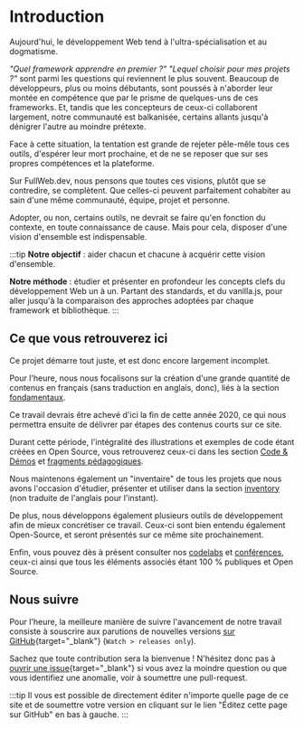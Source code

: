 # Introduction

Aujourd'hui, le développement Web tend à l'ultra-spécialisation et au dogmatisme.

_"Quel framework apprendre en premier ?" "Lequel choisir pour mes projets ?"_ sont parmi les questions qui reviennent le plus souvent. Beaucoup de développeurs, plus ou moins débutants, sont poussés à n'aborder leur montée en compétence que par le prisme de quelques-uns de ces frameworks. Et, tandis que les concepteurs de ceux-ci collaborent largement, notre communauté est balkanisée, certains allants jusqu'à dénigrer l'autre au moindre prétexte.

Face à cette situation, la tentation est grande de rejeter pêle-mêle tous ces outils, d'espérer leur mort prochaine, et de ne se reposer que sur ses propres compétences et la plateforme.

Sur FullWeb.dev, nous pensons que toutes ces visions, plutôt que se contredire, se complètent. Que celles-ci peuvent parfaitement cohabiter au sain d'une même communauté, équipe, projet et personne.

Adopter, ou non, certains outils, ne devrait se faire qu'en fonction du contexte, en toute connaissance de cause. Mais pour cela, disposer d'une vision d'ensemble est indispensable.

:::tip
**Notre objectif** : aider chacun et chacune à acquérir cette vision d'ensemble.

**Notre méthode** : étudier et présenter en profondeur les concepts clefs du développement Web un à un. Partant des standards, et du vanilla.js, pour aller jusqu'à la comparaison des approches adoptées par chaque framework et bibliothèque.
:::

## Ce que vous retrouverez ici

Ce projet démarre tout juste, et est donc encore largement incomplet.

Pour l'heure, nous nous focalisons sur la création d'une grande quantité de contenus en français (sans traduction en anglais, donc), liés à la section [fondamentaux](/02-fundamentals/).

Ce travail devrais être achevé d'ici la fin de cette année 2020, ce qui nous permettra ensuite de délivrer par étapes des contenus courts sur ce site.

Durant cette période, l'intégralité des illustrations et exemples de code étant créées en Open Source, vous retrouverez ceux-ci dans les section [Code & Démos](/02-fundamentals/01-code-samples/) et [fragments pédagogiques](/02-fundamentals/02-materials/).

Nous maintenons également un "inventaire" de tous les projets que nous avons l'occasion d'étudier, présenter et utiliser dans la section [inventory](/03-inventory/) (non traduite de l'anglais pour l'instant).

De plus, nous développons également plusieurs outils de développement afin de mieux concrétiser ce travail. Ceux-ci sont bien entendu également Open-Source, et seront présentés sur ce même site prochainement.

Enfin, vous pouvez dès à présent consulter nos [codelabs](/04-codelabs/) et [conférences](/05-conferences/), ceux-ci ainsi que tous les éléments associés étant 100 % publiques et Open Source.

## Nous suivre

Pour l'heure, la meilleure manière de suivre l'avancement de notre travail consiste à souscrire aux parutions de nouvelles versions [sur GitHub](https://github.com/fullwebdev/fullwebdev){target="\_blank"} (`Watch > releases only`).

Sachez que toute contribution sera la bienvenue ! N'hésitez donc pas à [ouvrir une issue](https://github.com/fullwebdev/fullwebdev/issues/new){target="\_blank"} si vous avez la moindre question ou que vous identifiez une anomalie, voir à soumettre une pull-request.

:::tip
Il vous est possible de directement éditer n'importe quelle page de ce site et de soumettre votre version en cliquant sur le lien "Éditez cette page sur GitHub" en bas à gauche.
:::
